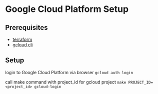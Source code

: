 # Google Cloud Platform Setup


## Prerequisites

- [terraform](https://www.terraform.io/downloads.html)
- [gcloud cli](cloud.google.com/sdk)

## Setup

login to Google Cloud Platform via browser
`gcloud auth login`

call make command with project_id for gcloud project
`make PROJECT_ID=<project_id> gcloud-login`
